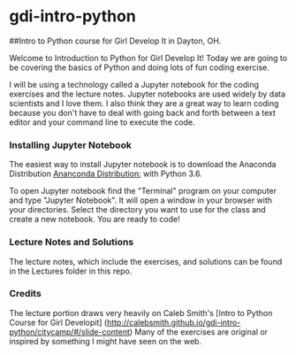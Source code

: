 # gdi-intro-python
##Intro to Python course for Girl Develop It in Dayton, OH. 

Welcome to Introduction to Python for Girl Develop It! Today we are going to be covering the basics of Python and doing lots of fun coding exercise. 

I will be using a technology called a Jupyter notebook for the coding exercises and the lecture notes. Jupyter notebooks are used widely by data scientists and I love them. I also think they are a great way to learn coding because you don't have to deal with going back and forth between a text editor and your command line to execute the code. 

### Installing Jupyter Notebook
The easiest way to install Jupyter notebook is to download the Anaconda Distribution [Ananconda Distribution:](https://www.anaconda.com/) with Python 3.6.

To open Jupyter notebook find the "Terminal" program on your computer and type "Jupyter Notebook". It will open a window in your browser with your directories. Select the directory you want to use for the class and create a new notebook. You are ready to code!

### Lecture Notes and Solutions
The lecture notes, which include the exercises, and solutions can be found in the Lectures folder in this repo. 

### Credits
The lecture portion draws very heavily on Caleb Smith's [Intro to Python Course for Girl Developit] (http://calebsmith.github.io/gdi-intro-python/citycamp/#/slide-content)
Many of the exercises are original or inspired by something I might have seen on the web. 




